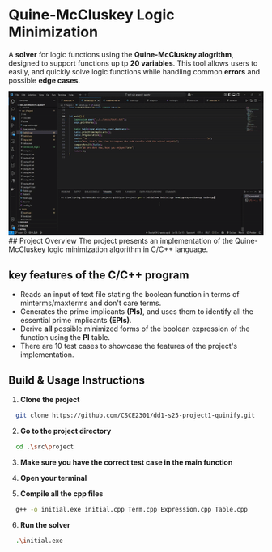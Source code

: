 # **Quine-McCluskey Logic Minimization**

A **solver** for logic functions using the **Quine-McCluskey alogrithm**, designed to support functions up tp **20 variables**. This tool allows users to easily, and quickly solve logic functions while handling common **errors** and possible **edge cases**.

<div align="center">

<img src="explain.gif" alt="App Demo">

</div>
## Project Overview
The project presents an implementation of the Quine-McCluskey logic minimization algorithm in C/C++ language. 

## key features of the C/C++ program
- Reads an input of text file stating the boolean function in terms of minterms/maxterms and don't care terms.
- Generates the prime implicants **(PIs)**, and uses them to identify all the essential prime implicants **(EPIs)**.
- Derive **all** possible minimized forms of the boolean expression of the function using the **PI** table.
- There are 10 test cases to showcase the features of the project's implementation.

## Build & Usage Instructions

1. **Clone the project**

```bash
  git clone https://github.com/CSCE2301/dd1-s25-project1-quinify.git
```

2. **Go to the project directory**

```bash
  cd .\src\project
```
3. **Make sure you have the correct test case in the main function**


4. **Open your terminal**
5. **Compile all the cpp files**

```bash
  g++ -o initial.exe initial.cpp Term.cpp Expression.cpp Table.cpp
```

6. **Run the solver**

```bash
  .\initial.exe 
```
